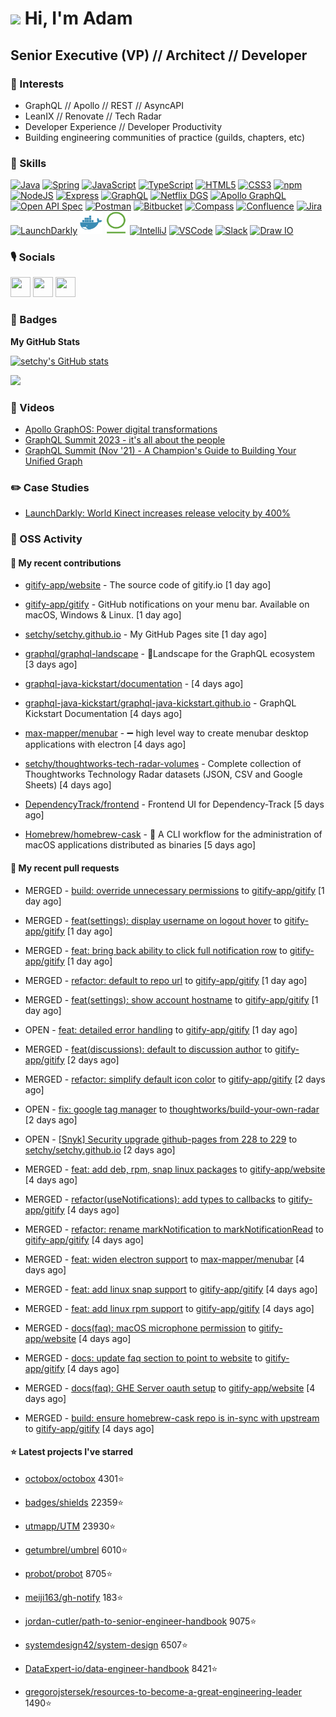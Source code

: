 ![](https://user-images.githubusercontent.com/18350557/176309783-0785949b-9127-417c-8b55-ab5a4333674e.gif) Hi, I'm Adam
============================================================================================================================

Senior Executive (VP) // Architect // Developer
-----------------------------------------------

### 🔭 Interests

- GraphQL // Apollo // REST // AsyncAPI
- LeanIX // Renovate // Tech Radar
- Developer Experience // Developer Productivity
- Building engineering communities of practice (guilds, chapters, etc)

### 💪 Skills

<p align="left">
  <a href="https://www.oracle.com/java/" target="_blank" rel="noreferrer"><img src="https://raw.githubusercontent.com/danielcranney/readme-generator/main/public/icons/skills/java-colored.svg" width="36" height="36" alt="Java" /></a>
  <a href="https://spring.io/" target="_blank" rel="noreferrer"><img src="https://cdn.worldvectorlogo.com/logos/spring-3.svg" width="36" height="36" alt="Spring" /></a> 
  <a href="https://developer.mozilla.org/en-US/docs/Web/JavaScript" target="_blank" rel="noreferrer"><img src="https://raw.githubusercontent.com/danielcranney/readme-generator/main/public/icons/skills/javascript-colored.svg" width="36" height="36" alt="JavaScript" /></a>
  <a href="https://www.typescriptlang.org/" target="_blank" rel="noreferrer"><img src="https://raw.githubusercontent.com/danielcranney/readme-generator/main/public/icons/skills/typescript-colored.svg" width="36" height="36" alt="TypeScript" /></a>
  <a href="https://developer.mozilla.org/en-US/docs/Glossary/HTML5" target="_blank" rel="noreferrer"><img src="https://raw.githubusercontent.com/danielcranney/readme-generator/main/public/icons/skills/html5-colored.svg" width="36" height="36" alt="HTML5" /></a>
  <a href="https://www.w3.org/TR/CSS/#css" target="_blank" rel="noreferrer"><img src="https://raw.githubusercontent.com/danielcranney/readme-generator/main/public/icons/skills/css3-colored.svg" width="36" height="36" alt="CSS3" /></a>
  <a href="https://www.npmjs.com//" target="_blank" rel="noreferrer"><img src="https://cdn.worldvectorlogo.com/logos/npm-square-red-1.svg" width="36" height="36" alt="npm" /></a>
  <a href="https://nodejs.org/en/" target="_blank" rel="noreferrer"><img src="https://raw.githubusercontent.com/danielcranney/readme-generator/main/public/icons/skills/nodejs-colored.svg" width="36" height="36" alt="NodeJS" /></a>
  <a href="https://expressjs.com/" target="_blank" rel="noreferrer"><img src="https://raw.githubusercontent.com/danielcranney/readme-generator/main/public/icons/skills/express-colored.svg" width="36" height="36" alt="Express" /></a>
  <a href="https://graphql.org/" target="_blank" rel="noreferrer"><img src="https://raw.githubusercontent.com/danielcranney/readme-generator/main/public/icons/skills/graphql-colored.svg" width="36" height="36" alt="GraphQL" /></a>
  <a href="https://netflix.github.io/dgs/" target="_blank" rel="noreferrer"><img src="https://raw.githubusercontent.com/Netflix/dgs/main/docs/images/dgs-framework-brand/Icon/dgs-icon--blue.svg" width="36" height="36" alt="Netflix DGS" /></a>
  <a href="https://apollographql.com/" target="_blank" rel="noreferrer"><img src="https://cdn.worldvectorlogo.com/logos/apollo-graphql-compact.svg" width="36" height="36" alt="Apollo GraphQL" /></a>
  <a href="https://swagger.io/specification/" target="_blank" rel="noreferrer"><img src="https://cdn.worldvectorlogo.com/logos/openapi-1.svg" width="36" height="36" alt="Open API Spec" /></a>
  <a href="https://www.postman.com//" target="_blank" rel="noreferrer"><img src="https://cdn.worldvectorlogo.com/logos/postman.svg" width="36" height="36" alt="Postman" /></a>
  <a href="https://www.atlassian.com/software/bitbucket" target="_blank" rel="noreferrer"><img src="https://cdn.worldvectorlogo.com/logos/bitbucket-icon.svg" width="36" height="36" alt="Bitbucket" /></a>
  <a href="https://www.atlassian.com/software/compass" target="_blank" rel="noreferrer"><img src="https://cdn.worldvectorlogo.com/logos/atlassian-compass-1.svg" width="36" height="36" alt="Compass" /></a>
  <a href="https://www.atlassian.com/software/confluence" target="_blank" rel="noreferrer"><img src="https://cdn.worldvectorlogo.com/logos/confluence-1.svg" width="36" height="36" alt="Confluence" /></a>
  <a href="https://www.atlassian.com/software/jira" target="_blank" rel="noreferrer"><img src="https://cdn.worldvectorlogo.com/logos/jira-1.svg" width="36" height="36" alt="Jira" /></a>
  <a href="https://launchdarkly.com/" target="_blank" rel="noreferrer"><img src="https://cdn.worldvectorlogo.com/logos/launchdarkly-2.svg" width="36" height="36" alt="LaunchDarkly" /></a>
  <a href="https://docker.com/" target="_blank" rel="noreferrer"><img src="https://raw.githubusercontent.com/nx211/homer-icons/master/png/docker.png" width="36" height="36" alt="Docker" /></a>
  <a href="https://jfrog.com/artifactory/" target="_blank" rel="noreferrer"><img src="https://raw.githubusercontent.com/nx211/homer-icons/master/png/artifactory.png" width="36" height="36" alt="Artifactory" /></a>
  <a href="https://www.jetbrains.com/idea/" target="_blank" rel="noreferrer"><img src="https://cdn.worldvectorlogo.com/logos/intellij-idea-1.svg" width="36" height="36" alt="IntelliJ" /></a>
  <a href="https://code.visualstudio.com/" target="_blank" rel="noreferrer"><img src="https://cdn.worldvectorlogo.com/logos/visual-studio-code-1.svg" width="36" height="36" alt="VSCode" /></a>
  <a href="https://slack.com/" target="_blank" rel="noreferrer"><img src="https://cdn.worldvectorlogo.com/logos/slack-new-logo.svg" width="36" height="36" alt="Slack" /></a>
  <a href="https://drawio-app.com/" target="_blank" rel="noreferrer"><img src="https://cdn.worldvectorlogo.com/logos/draw-io.svg" width="36" height="36" alt="Draw IO" /></a>
</p>

                      

### 🎙️ Socials
                  
<p align="left">
  <a href="https://www.github.com/setchy" target="_blank" rel="noreferrer"><img src="https://raw.githubusercontent.com/danielcranney/readme-generator/main/public/icons/socials/github.svg" width="32" height="32" /></a>
  <a href="https://www.linkedin.com/in/adamsetch" target="_blank" rel="noreferrer"><img src="https://raw.githubusercontent.com/danielcranney/readme-generator/main/public/icons/socials/linkedin.svg" width="32" height="32" /></a>
  <a href="https://www.twitter.com/setchy87" target="_blank" rel="noreferrer"><img src="https://raw.githubusercontent.com/danielcranney/readme-generator/main/public/icons/socials/twitter.svg" width="32" height="32" /></a>
</p>

### 📛 Badges

<b>My GitHub Stats</b>

<a href="http://www.github.com/setchy"><img src="https://github-readme-stats.vercel.app/api?username=setchy&show_icons=true&hide=&count_private=true&title_color=0891b2&text_color=ffffff&icon_color=0891b2&bg_color=1c1917&hide_border=true&show_icons=true" alt="setchy's GitHub stats" /></a>

<a href="http://www.github.com/setchy"><img src="https://github-readme-streak-stats.herokuapp.com/?user=setchy&stroke=ffffff&background=1c1917&ring=0891b2&fire=0891b2&currStreakNum=ffffff&currStreakLabel=0891b2&sideNums=ffffff&sideLabels=ffffff&dates=ffffff&hide_border=true" /></a>

### 📼 Videos

- [Apollo GraphOS: Power digital transformations](https://www.apollographql.com/enterprise?wvideo=4fu2lsjssc)
- [GraphQL Summit 2023 - it's all about the people](https://www.youtube.com/watch?v=090IWEcHbJc)
- [GraphQL Summit (Nov '21) - A Champion's Guide to Building Your Unified Graph](https://www.apollographql.com/events/roundtable/graphql-summit-november-2021/a-champions-guide-to-building-your-unified-graph)

### ✏️ Case Studies

- [LaunchDarkly: World Kinect increases release velocity by 400%](https://launchdarkly.com/case-studies/world-kinect/)

### 🎯 OSS Activity
#### 🚀 My recent contributions



- [gitify-app/website](https://github.com/gitify-app/website) - The source code of gitify.io [1 day ago]

- [gitify-app/gitify](https://github.com/gitify-app/gitify) - GitHub notifications on your menu bar. Available on macOS, Windows &amp; Linux. [1 day ago]

- [setchy/setchy.github.io](https://github.com/setchy/setchy.github.io) - My GitHub Pages site [1 day ago]

- [graphql/graphql-landscape](https://github.com/graphql/graphql-landscape) - 🌄Landscape for the GraphQL ecosystem [3 days ago]

- [graphql-java-kickstart/documentation](https://github.com/graphql-java-kickstart/documentation) -  [4 days ago]

- [graphql-java-kickstart/graphql-java-kickstart.github.io](https://github.com/graphql-java-kickstart/graphql-java-kickstart.github.io) - GraphQL Kickstart Documentation [4 days ago]

- [max-mapper/menubar](https://github.com/max-mapper/menubar) - ➖ high level way to create menubar desktop applications with electron [4 days ago]

- [setchy/thoughtworks-tech-radar-volumes](https://github.com/setchy/thoughtworks-tech-radar-volumes) - Complete collection of Thoughtworks Technology Radar datasets (JSON, CSV and Google Sheets) [4 days ago]

- [DependencyTrack/frontend](https://github.com/DependencyTrack/frontend) - Frontend UI for Dependency-Track [5 days ago]

- [Homebrew/homebrew-cask](https://github.com/Homebrew/homebrew-cask) - 🍻 A CLI workflow for the administration of macOS applications distributed as binaries [5 days ago]

#### 🎉 My recent pull requests



- MERGED - [build: override unnecessary permissions](https://github.com/gitify-app/gitify/pull/970) to [gitify-app/gitify](https://github.com/gitify-app/gitify) [1 day ago]

- MERGED - [feat(settings): display username on logout hover](https://github.com/gitify-app/gitify/pull/969) to [gitify-app/gitify](https://github.com/gitify-app/gitify) [1 day ago]

- MERGED - [feat: bring back ability to click full notification row](https://github.com/gitify-app/gitify/pull/968) to [gitify-app/gitify](https://github.com/gitify-app/gitify) [1 day ago]

- MERGED - [refactor: default to repo url](https://github.com/gitify-app/gitify/pull/967) to [gitify-app/gitify](https://github.com/gitify-app/gitify) [1 day ago]

- MERGED - [feat(settings): show account hostname](https://github.com/gitify-app/gitify/pull/966) to [gitify-app/gitify](https://github.com/gitify-app/gitify) [1 day ago]

- OPEN - [feat: detailed error handling](https://github.com/gitify-app/gitify/pull/965) to [gitify-app/gitify](https://github.com/gitify-app/gitify) [1 day ago]

- MERGED - [feat(discussions): default to discussion author](https://github.com/gitify-app/gitify/pull/964) to [gitify-app/gitify](https://github.com/gitify-app/gitify) [2 days ago]

- MERGED - [refactor: simplify default icon color](https://github.com/gitify-app/gitify/pull/963) to [gitify-app/gitify](https://github.com/gitify-app/gitify) [2 days ago]

- OPEN - [fix: google tag manager](https://github.com/thoughtworks/build-your-own-radar/pull/368) to [thoughtworks/build-your-own-radar](https://github.com/thoughtworks/build-your-own-radar) [2 days ago]

- OPEN - [[Snyk] Security upgrade github-pages from 228 to 229](https://github.com/setchy/setchy.github.io/pull/31) to [setchy/setchy.github.io](https://github.com/setchy/setchy.github.io) [2 days ago]

- MERGED - [feat: add deb, rpm, snap linux packages](https://github.com/gitify-app/website/pull/91) to [gitify-app/website](https://github.com/gitify-app/website) [4 days ago]

- MERGED - [refactor(useNotifications): add types to callbacks](https://github.com/gitify-app/gitify/pull/960) to [gitify-app/gitify](https://github.com/gitify-app/gitify) [4 days ago]

- MERGED - [refactor: rename markNotification to markNotificationRead](https://github.com/gitify-app/gitify/pull/959) to [gitify-app/gitify](https://github.com/gitify-app/gitify) [4 days ago]

- MERGED - [feat: widen electron support](https://github.com/max-mapper/menubar/pull/473) to [max-mapper/menubar](https://github.com/max-mapper/menubar) [4 days ago]

- MERGED - [feat: add linux snap support](https://github.com/gitify-app/gitify/pull/958) to [gitify-app/gitify](https://github.com/gitify-app/gitify) [4 days ago]

- MERGED - [feat: add linux rpm support](https://github.com/gitify-app/gitify/pull/957) to [gitify-app/gitify](https://github.com/gitify-app/gitify) [4 days ago]

- MERGED - [docs(faq): macOS microphone permission](https://github.com/gitify-app/website/pull/90) to [gitify-app/website](https://github.com/gitify-app/website) [4 days ago]

- MERGED - [docs: update faq section to point to website](https://github.com/gitify-app/gitify/pull/956) to [gitify-app/gitify](https://github.com/gitify-app/gitify) [4 days ago]

- MERGED - [docs(faq): GHE Server oauth setup](https://github.com/gitify-app/website/pull/89) to [gitify-app/website](https://github.com/gitify-app/website) [4 days ago]

- MERGED - [build: ensure homebrew-cask repo is in-sync with upstream](https://github.com/gitify-app/gitify/pull/955) to [gitify-app/gitify](https://github.com/gitify-app/gitify) [4 days ago]

#### ⭐ Latest projects I've starred



- [octobox/octobox](https://github.com/octobox/octobox) 4301⭐

- [badges/shields](https://github.com/badges/shields) 22359⭐

- [utmapp/UTM](https://github.com/utmapp/UTM) 23930⭐

- [getumbrel/umbrel](https://github.com/getumbrel/umbrel) 6010⭐

- [probot/probot](https://github.com/probot/probot) 8705⭐

- [meiji163/gh-notify](https://github.com/meiji163/gh-notify) 183⭐

- [jordan-cutler/path-to-senior-engineer-handbook](https://github.com/jordan-cutler/path-to-senior-engineer-handbook) 9075⭐

- [systemdesign42/system-design](https://github.com/systemdesign42/system-design) 6507⭐

- [DataExpert-io/data-engineer-handbook](https://github.com/DataExpert-io/data-engineer-handbook) 8421⭐

- [gregorojstersek/resources-to-become-a-great-engineering-leader](https://github.com/gregorojstersek/resources-to-become-a-great-engineering-leader) 1490⭐


